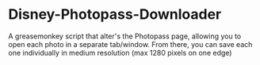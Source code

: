 Disney-Photopass-Downloader
===========================

A greasemonkey script that alter's the Photopass page, allowing you to open each photo in a separate tab/window. From there, you can save each one individually in medium resolution (max 1280 pixels on one edge)
